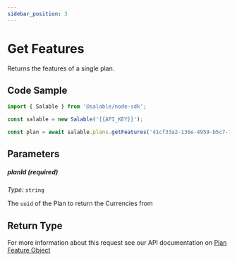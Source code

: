 ```yaml
---
sidebar_position: 3
---
```


# Get Features

Returns the features of a single plan.

## Code Sample

```typescript
import { Salable } from '@salable/node-sdk';

const salable = new Salable('{{API_KEY}}');

const plan = await salable.plans.getFeatures('41cf33a2-136e-4959-b5c7-73889ab94eff');
```

## Parameters

##### planId (_required_)

_Type:_ `string`

The `uuid` of the Plan to return the Currencies from

## Return Type

For more information about this request see our API documentation on [Plan Feature Object](https://docs.salable.app/api#tag/Plans/operation/getPlanFeatures)
